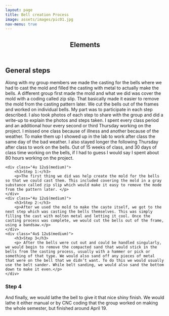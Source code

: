 ```yaml
---
layout: page
title: Bell creation Process
image: assets/images/pic01.jpg
nav-menu: true
---
```


<!-- Main -->
<div id="main" class="alt">

<!-- One -->
<section id="one">
	<div class="inner">
		<header class="major">
			<h1>Elements</h1>
		</header>

<!-- Content -->
<h2 id="content">General steps </h2>
Along with my group members we made the casting for the bells where we had to cast the mold and filled the casting with metal to actually make the bells. A different group first made the mold and what we did was cover the mold with a coding called zip slip. That basically made it easier to remove the mold from the casting pattern later. We cut the bells out of the frames and worked on individual bells. My part was to participate in each step described. I also took photos of each step to share with the group and did a write-up to explain the photos and steps taken. I spent every class period and an additional hour every second or third Thursday working on the project. I missed one class because of illness and another because of the weather. To make them up I showed up in the lab to work after class the same day of the bad weather. I also stayed longer the following Thursday after class to work on the bells. Out of 15 weeks of class, and 30 days of class time working on the bells, if I had to guess I would say I spent about 80 hours working on the project. 

	<div class="4u 12u$(medium)">
		<h3>Step 1:</h3>
		<p>The first thing we did was help create the mold for the bells so that we could cast them. This included covering the mold in a gray substance called zip slip which would make it easy to remove the mode from the pattern later. </p>
	</div>
	<div class="4u 12u$(medium)">
		<h3>Step 2:</h3>
		<p>After we used the mold to make the caste itself, we got to the next step which was casting the bells themselves. This was simply filling the cast with molten metal and letting it cool. Once the casting process was complete, we would cut the bells out of the frame, using a bandsaw.</p>
	</div>
	<div class="4u$ 12u$(medium)">
		<h3>Step 3</h3>
		<p> After the bells were cut out and could be handled singularly, we would begin to remove the compacted sand that would stick in the bells from the casting process, usually with a hammer or pick or something of that type. We would also sand off any pieces of metal that were on the bell that we didn’t want. To do this we would usually use the belt sander. While belt sanding, we would also sand the bottom down to make it even.</p>
	</div>
<div class="4u$ 12u$(medium)">
		<h3>Step 4</h3>
		<p> And finally, we would lathe the bell to give it that nice shiny finish. We would lathe it either manual or by CNC coding that the group worked on making the whole semester, but finished around April 19.
</p>
